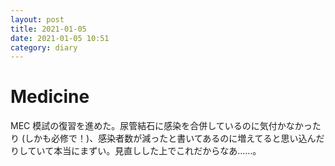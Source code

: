 ```yaml
---
layout: post
title: 2021-01-05
date: 2021-01-05 10:51
category: diary
---
```


# Medicine
MEC 模試の復習を進めた。尿管結石に感染を合併しているのに気付かなかったり (しかも必修で！)、感染者数が減ったと書いてあるのに増えてると思い込んだりしていて本当にまずい。見直しした上でこれだからなあ……。